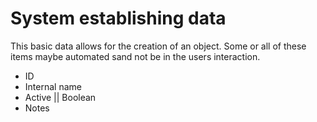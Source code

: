 # System establishing data

This basic data allows for the creation of an object.  Some or all of these items maybe automated sand not be in the users interaction.  
- ID
- Internal name
- Active || Boolean 
- Notes